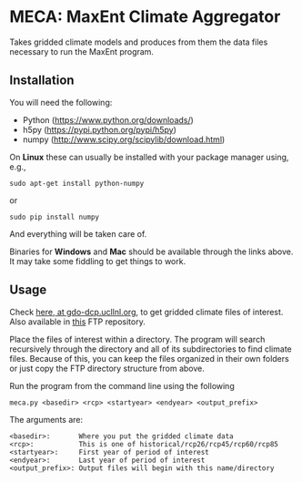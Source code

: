 MECA: MaxEnt Climate Aggregator
===============================

Takes gridded climate models and produces from them the data files necessary to
run the MaxEnt program.

Installation
------------

You will need the following:

 * Python (https://www.python.org/downloads/)
 * h5py   (https://pypi.python.org/pypi/h5py)
 * numpy  (http://www.scipy.org/scipylib/download.html)

On **Linux** these can usually be installed with your package manager using, e.g.,

    sudo apt-get install python-numpy

or

    sudo pip install numpy

And everything will be taken care of.

Binaries for **Windows** and **Mac** should be available through the links
above. It may take some fiddling to get things to work.



Usage
-----

Check [here, at gdo-dcp.ucllnl.org](http://gdo-dcp.ucllnl.org/downscaled_cmip_projections/dcpInterface.html#Projections:%20Complete%20Archives), to get gridded climate files of interest. Also available in [this](ftp://gdo-dcp.ucllnl.org/pub/dcp/archive/cmip5/) FTP repository.

Place the files of interest within a directory. The program will search
recursively through the directory and all of its subdirectories to find climate
files. Because of this, you can keep the files organized in their own folders or
just copy the FTP directory structure from above.

Run the program from the command line using the following

    meca.py <basedir> <rcp> <startyear> <endyear> <output_prefix>

The arguments are:

    <basedir>:       Where you put the gridded climate data
    <rcp>:           This is one of historical/rcp26/rcp45/rcp60/rcp85
    <startyear>:     First year of period of interest
    <endyear>:       Last year of period of interest
    <output_prefix>: Output files will begin with this name/directory